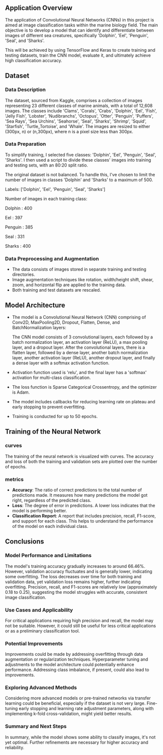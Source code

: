## Application Overview

The application of Convolutional Neural Networks (CNNs) in this project is aimed at image classification tasks within the marine biology field. The main objective is to develop a model that can identify and differentiate between images of different sea creatures, specifically 'Dolphin', 'Eel', 'Penguin', 'Seal', and 'Sharks'. 

This will be achieved by using TensorFlow and Keras to create training and testing datasets, train the CNN model, evaluate it, and ultimately achieve high classification accuracy. 

## Dataset

### Data Description

The dataset, sourced from Kaggle, comprises a collection of images representing 23 different classes of marine animals, with a total of 12,608 images. The classes include 'Clams', 'Corals', 'Crabs', 'Dolphin', 'Eel', 'Fish', 'Jelly Fish', 'Lobster', 'Nudibranchs', 'Octopus', 'Otter', 'Penguin', 'Puffers', 'Sea Rays', 'Sea Urchins', 'Seahorse', 'Seal', 'Sharks', 'Shrimp', 'Squid', 'Starfish', 'Turtle_Tortoise', and 'Whale'. The images are resized to either (300px, n) or (n,300px), where n is a pixel size less than 300px.

### Data Preparation

To simplify training, I selected five classes: 'Dolphin', 'Eel', 'Penguin', 'Seal', 'Sharks'. I then used a script to divide these classes' images into training and testing sets, with an 80:20 split ratio.

The original dataset is not balanced. To handle this, I've chosen to limit the number of images in classes 'Dolphin' and 'Sharks' to a maximum of 500. 

Labels: ['Dolphin', 'Eel', 'Penguin', 'Seal', 'Sharks']

Number of images in each training class:

Dolphin : 400

Eel     : 397

Penguin : 385

Seal    : 331

Sharks  : 400

### **Data Preprocessing and Augmentation**

- The data consists of images stored in separate training and testing directories.
- Image augmentation techniques like rotation, width/height shift, shear, zoom, and horizontal flip are applied to the training data.
- Both training and test datasets are rescaled.

## **Model Architecture**

- The model is a Convolutional Neural Network (CNN) comprising of Conv2D, MaxPooling2D, Dropout, Flatten, Dense, and BatchNormalization layers:
    
    The CNN model consists of 3 convolutional layers, each followed by a batch normalization layer, an activation layer (ReLU), a max pooling layer, and a dropout layer. After the convolutional layers, there is a flatten layer, followed by a dense layer, another batch normalization layer, another activation layer (ReLU), another dropout layer, and finally a dense layer with a softmax activation function.
    
- Activation function used is 'relu', and the final layer has a 'softmax' activation for multi-class classification.
- The loss function is Sparse Categorical Crossentropy, and the optimizer is Adam.
- The model includes callbacks for reducing learning rate on plateau and early stopping to prevent overfitting.
- Training is conducted for up to 50 epochs.

## Training of the Neural Network

### curves

The training of the neural network is visualized with curves. The accuracy and loss of both the training and validation sets are plotted over the number of epochs.

### metrics

- **Accuracy**: The ratio of correct predictions to the total number of predictions made. It measures how many predictions the model got right, regardless of the predicted class.
- **Loss**: The degree of error in predictions. A lower loss indicates that the model is performing better.
- **Classification Report**: A report that includes precision, recall, F1-score, and support for each class. This helps to understand the performance of the model on each individual class.

## Conclusions

### Model Performance and Limitations

The model's training accuracy gradually increases to around 66.46%. However, validation accuracy fluctuates and is generally lower, indicating some overfitting. The loss decreases over time for both training and validation data, yet validation loss remains higher, further indicating overfitting. Precision, recall, and F1-scores are relatively low (approximately 0.18 to 0.25), suggesting the model struggles with accurate, consistent image classification.

### Use Cases and Applicability

For critical applications requiring high precision and recall, the model may not be suitable. However, it could still be useful for less critical applications or as a preliminary classification tool.

### Potential Improvements

Improvements could be made by addressing overfitting through data augmentation or regularization techniques. Hyperparameter tuning and adjustments to the model architecture could potentially enhance performance. Addressing class imbalance, if present, could also lead to improvements.

### Exploring Advanced Methods

Considering more advanced models or pre-trained networks via transfer learning could be beneficial, especially if the dataset is not very large. Fine-tuning early stopping and learning rate adjustment parameters, along with implementing k-fold cross-validation, might yield better results.

### Summary and Next Steps

In summary, while the model shows some ability to classify images, it's not yet optimal. Further refinements are necessary for higher accuracy and reliability.
